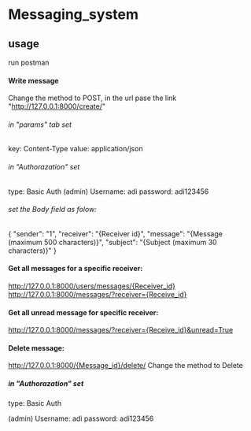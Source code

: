 # Messaging_system
 

## usage

run postman

#### Write message
Change the method to POST, in the url pase the link "http://127.0.0.1:8000/create/"

###### in "params" tab set 
key: Content-Type 
value: application/json
###### in "Authorazation" set
type: Basic Auth
(admin)
Username: adi
password: adi123456

###### set the Body field as folow:

{
    "sender": "1",
    "receiver": "{Receiver id}",
    "message": "{Message (maximum 500 characters)}",
    "subject": "{Subject (maximum 30 characters)}"
}

#### Get all messages for a specific receiver:
http://127.0.0.1:8000/users/messages/{Receiver_id}
http://127.0.0.1:8000/messages/?receiver={Receive_id}

#### Get all unread message for specific receiver:
http://127.0.0.1:8000/messages/?receiver={Receive_id}&unread=True 

#### Delete message:
http://127.0.0.1:8000/{Message_id}/delete/
Change the method to Delete

##### in "Authorazation" set
type: Basic Auth

(admin)
Username: adi
password: adi123456




